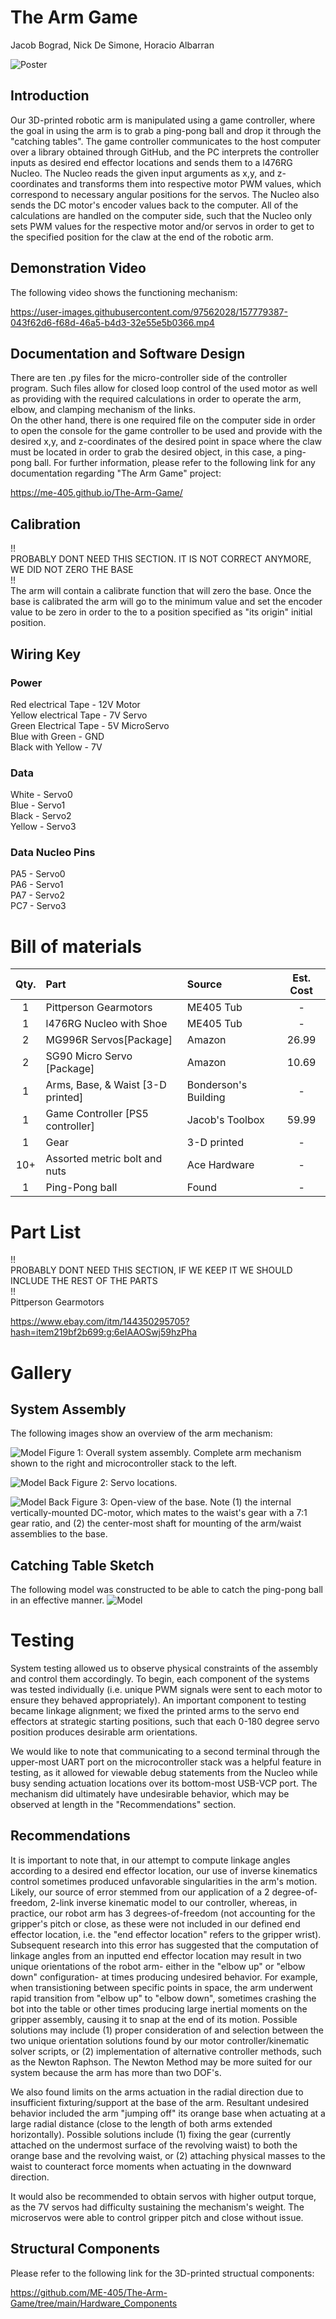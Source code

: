 # The Arm Game

Jacob Bograd, Nick De Simone, Horacio Albarran

![Poster](Images/THE_ARM_GAME_POSTER.png)

## Introduction

Our 3D-printed robotic arm is manipulated using a game controller, where the goal in using the arm is to grab a ping-pong ball and drop it through the "catching tables". The game controller communicates to the host computer over a library obtained through GitHub, and the PC interprets the controller inputs as desired end effector locations and sends them to a l476RG Nucleo. The Nucleo reads the given input arguments as x,y, and z-coordinates and transforms them into respective motor PWM values, which correspond to necessary angular positions for the servos. The Nucleo also sends the DC motor's encoder values back to the computer. All of the calculations are handled on the computer side, such that the Nucleo only sets PWM values for the respective motor and/or servos in order to get to the specified position for the claw at the end of the robotic arm. 

## Demonstration Video
The following video shows the functioning mechanism: 

https://user-images.githubusercontent.com/97562028/157779387-043f62d6-f68d-46a5-b4d3-32e55e5b0366.mp4

## Documentation and Software Design

There are ten .py files for the micro-controller side of the controller program. Such files allow for closed loop control of the used motor as well as providing with the required calculations in order to operate the arm, elbow, and clamping mechanism of the links.  
On the other hand, there is one required file on the computer side in order to open the console for the game controller to be used and provide with the desired x,y, and z-coordinates of the desired point in space where the claw must be located in order to grab the desired object, in this case, a ping-pong ball.
For further information, please refer to the following link for any documentation regarding "The Arm Game" project:

https://me-405.github.io/The-Arm-Game/


## Calibration
!! \
PROBABLY DONT NEED THIS SECTION. IT IS NOT CORRECT ANYMORE, WE DID NOT ZERO THE BASE \
!! \
The arm will contain a calibrate function that will zero the base. Once the base is calibrated the arm will go to the minimum value and set the encoder value to be zero in order to the to a position specified as "its origin" initial position.


## Wiring Key
### Power
Red electrical Tape - 12V Motor \
Yellow electrical Tape - 7V Servo \
Green Electrical Tape  - 5V MicroServo \
Blue with Green - GND \
Black with Yellow - 7V

### Data
White - Servo0 \
Blue - Servo1 \
Black - Servo2\
Yellow - Servo3

### Data Nucleo Pins
PA5 - Servo0 \
PA6 - Servo1 \
PA7 - Servo2\
PC7 - Servo3

# Bill of materials

| Qty. | Part                                 | Source                | Est. Cost |
|:----:|:-------------------------------------|:----------------------|:---------:|
|  1   | Pittperson Gearmotors                | ME405 Tub             |     -     |
|  1   | l476RG Nucleo with Shoe              | ME405 Tub             |     -     |
|  2   | MG996R Servos[Package]               | Amazon                |   26.99   |
|  2   | SG90 Micro Servo [Package]           | Amazon                |   10.69   |
|  1   | Arms, Base, & Waist [3-D printed]    | Bonderson's Building  |     -     |
|  1   | Game Controller [PS5 controller]     | Jacob's Toolbox       |   59.99   |
|  1   | Gear                                 | 3-D printed           |     -     |
| 10+  | Assorted metric bolt and nuts        | Ace Hardware          |     -     |
|  1   | Ping-Pong ball                       | Found                 |     -     |

# Part List
!! \
PROBABLY DONT NEED THIS SECTION, IF WE KEEP IT WE SHOULD INCLUDE THE REST OF THE PARTS \
!! \
Pittperson Gearmotors 

https://www.ebay.com/itm/144350295705?hash=item219bf2b699:g:6eIAAOSwj59hzPha

# Gallery
## System Assembly
The following images show an overview of the arm mechanism:

![Model](Images/system_assembly.JPG)
Figure 1: Overall system assembly. Complete arm mechanism shown to the right and microcontroller stack to the left. 


![Model Back](Images/motor_mounting.JPG)
Figure 2: Servo locations. 


![Model Back](Images/inside_base.jpg)
Figure 3: Open-view of the base. Note (1) the internal vertically-mounted DC-motor, which mates to the waist's gear with a 7:1 gear ratio, and (2) the center-most shaft for mounting of the arm/waist assemblies to the base.


## Catching Table Sketch
The following model was constructed to be able to catch the ping-pong ball in an effective manner.
![Model](Images/Table_Design.png)

# Testing
System testing allowed us to observe physical constraints of the assembly and control them accordingly.
To begin, each component of the systems was tested individually (i.e. unique PWM signals were sent to each motor to ensure they behaved appropriately). 
An important component to testing became linkage alignment; we fixed the printed arms to the servo end effectors at strategic starting positions, such that each 
0-180 degree servo position produces desirable arm orientations.

We would like to note that communicating to a second terminal through the upper-most UART port on the microcontroller stack was a helpful feature in testing, as it allowed
for viewable debug statements from the Nucleo while busy sending actuation locations over its bottom-most USB-VCP port.
The mechanism did ultimately have undesirable behavior, which may be observed at length in the "Recommendations" section.

## Recommendations
It is important to note that, in our attempt to compute linkage angles according to a desired end effector location, our use of inverse kinematics control sometimes
produced unfavorable singularities in the arm's motion. Likely, our source of error stemmed from our application of a 2 degree-of-freedom, 2-link inverse kinematic
model to our controller, whereas, in practice, our robot arm has 3 degrees-of-freedom (not accounting for the gripper's pitch or close, as these were not included in our 
defined end effector location, i.e. the "end effector location" refers to the gripper wrist). Subsequent research into this error has suggested that the computation of 
linkage angles from an inputted end effector location may result in two unique orientations of the robot arm- either in the "elbow up" or "elbow down" configuration- at 
times producing undesired behavior. For example, when transistioning between specific points in space, the arm underwent rapid transition from "elbow up" to 
"elbow down", sometimes crashing the bot into the table or other times producing large inertial moments on the gripper assembly, causing it to snap at the end of its motion.
Possible solutions may include (1) proper consideration of and selection between the two unique orientation solutions found by our motor controller/kinematic solver scripts,
or (2) implementation of alternative controller methods, such as the Newton Raphson. The Newton Method may be more suited for our system because the arm has more than two DOF's.

We also found limits on the arms actuation in the radial direction due to insufficient fixturing/support at the base of the arm. Resultant undesired behavior included the arm
"jumping off" its orange base when actuating at a large radial distance (close to the length of both arms extended horizontally). Possible solutions include (1) fixing the
gear (currently attached on the undermost surface of the revolving waist) to both the orange base and the revolving waist, or (2) attaching physical masses to the
waist to counteract force moments when actuating in the downward direction.

It would also be recommended to obtain servos with higher output torque, as the 7V servos had difficulty sustaining the mechanism's weight. The microservos were able to
control gripper pitch and close without issue.

## Structural Components
Please refer to the following link for the 3D-printed structual components:

https://github.com/ME-405/The-Arm-Game/tree/main/Hardware_Components



